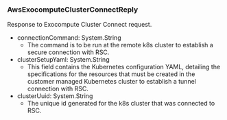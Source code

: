 ### AwsExocomputeClusterConnectReply
Response to Exocompute Cluster Connect request.

- connectionCommand: System.String
  - The command is to be run at the remote k8s cluster to establish a secure connection with RSC.
- clusterSetupYaml: System.String
  - This field contains the Kubernetes configuration YAML, detailing the specifications for the resources that must be created in the customer managed Kubernetes cluster to establish a tunnel connection with  RSC.
- clusterUuid: System.String
  - The unique id generated for the k8s cluster that was connected to RSC.
